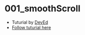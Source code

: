# 001_smoothScroll

+ Tuturial by [DevEd](https://www.youtube.com/@developedbyed)
+ [Follow tuturial here](https://www.youtube.com/watch?v=oUSvlrDTLi4&ab_channel=developedbyed)
